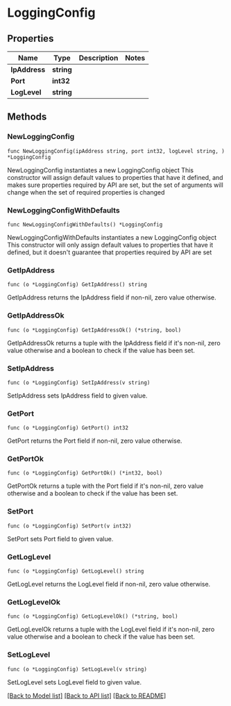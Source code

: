 # LoggingConfig

## Properties

Name | Type | Description | Notes
------------ | ------------- | ------------- | -------------
**IpAddress** | **string** |  | 
**Port** | **int32** |  | 
**LogLevel** | **string** |  | 

## Methods

### NewLoggingConfig

`func NewLoggingConfig(ipAddress string, port int32, logLevel string, ) *LoggingConfig`

NewLoggingConfig instantiates a new LoggingConfig object
This constructor will assign default values to properties that have it defined,
and makes sure properties required by API are set, but the set of arguments
will change when the set of required properties is changed

### NewLoggingConfigWithDefaults

`func NewLoggingConfigWithDefaults() *LoggingConfig`

NewLoggingConfigWithDefaults instantiates a new LoggingConfig object
This constructor will only assign default values to properties that have it defined,
but it doesn't guarantee that properties required by API are set

### GetIpAddress

`func (o *LoggingConfig) GetIpAddress() string`

GetIpAddress returns the IpAddress field if non-nil, zero value otherwise.

### GetIpAddressOk

`func (o *LoggingConfig) GetIpAddressOk() (*string, bool)`

GetIpAddressOk returns a tuple with the IpAddress field if it's non-nil, zero value otherwise
and a boolean to check if the value has been set.

### SetIpAddress

`func (o *LoggingConfig) SetIpAddress(v string)`

SetIpAddress sets IpAddress field to given value.


### GetPort

`func (o *LoggingConfig) GetPort() int32`

GetPort returns the Port field if non-nil, zero value otherwise.

### GetPortOk

`func (o *LoggingConfig) GetPortOk() (*int32, bool)`

GetPortOk returns a tuple with the Port field if it's non-nil, zero value otherwise
and a boolean to check if the value has been set.

### SetPort

`func (o *LoggingConfig) SetPort(v int32)`

SetPort sets Port field to given value.


### GetLogLevel

`func (o *LoggingConfig) GetLogLevel() string`

GetLogLevel returns the LogLevel field if non-nil, zero value otherwise.

### GetLogLevelOk

`func (o *LoggingConfig) GetLogLevelOk() (*string, bool)`

GetLogLevelOk returns a tuple with the LogLevel field if it's non-nil, zero value otherwise
and a boolean to check if the value has been set.

### SetLogLevel

`func (o *LoggingConfig) SetLogLevel(v string)`

SetLogLevel sets LogLevel field to given value.



[[Back to Model list]](../README.md#documentation-for-models) [[Back to API list]](../README.md#documentation-for-api-endpoints) [[Back to README]](../README.md)


